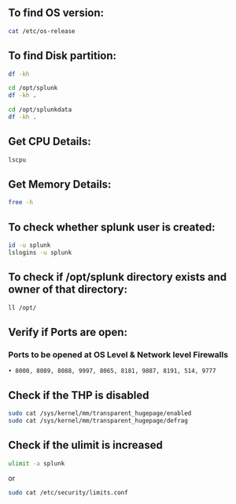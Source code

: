 ## To find OS version:
```bash
cat /etc/os-release
```

## To find Disk partition:
```bash
df -kh
```

```bash
cd /opt/splunk
df -kh .
```

```bash
cd /opt/splunkdata
df -kh .
```

## Get CPU Details:
```bash
lscpu
```

## Get Memory Details:
```bash
free -h
```

## To check whether splunk user is created:
```bash
id -u splunk
lslogins -u splunk
```


## To check if /opt/splunk directory exists and owner of that directory:
```bash
ll /opt/
```

## Verify if Ports are open:
### Ports to be opened at OS Level & Network level Firewalls
	• 8000, 8089, 8088, 9997, 8065, 8181, 9887, 8191, 514, 9777

 ## Check if the THP is disabled
```bash
sudo cat /sys/kernel/mm/transparent_hugepage/enabled
sudo cat /sys/kernel/mm/transparent_hugepage/defrag
```

## Check if the ulimit is increased
```bash
ulimit -a splunk
```
or
```bash
sudo cat /etc/security/limits.conf
```

